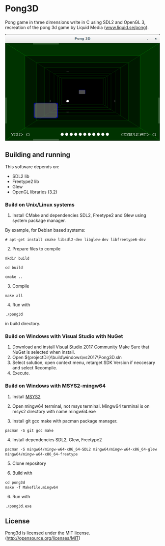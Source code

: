 # Pong3D

Pong game in three dimensions write in C using SDL2 and OpenGL 3, recreation of the pong 3d game by Liquid Media (www.liquid.se/pong).

![Pong3D](screenshot.png)

## Building and running

This software depends on:

* SDL2 lib
* Freetype2 lib
* Glew
* OpenGL libraries (3.2)


### Build on Unix/Linux systems

1. Install CMake and dependencies SDL2, Freetype2 and Glew using system package manager.

By example, for Debian based systems:

```
# apt-get install cmake libsdl2-dev libglew-dev libfreetype6-dev
```

2. Prepare files to compile

```
mkdir build
```

```
cd build
```

```
cmake ..
```

3. Compile

```
make all
```

4. Run with

```
./pong3d
```

in build directory.


### Build on Windows with Visual Studio with NuGet

1. Download and install [Visual Studio 2017 Community](https://www.visualstudio.com/thank-you-downloading-visual-studio/?sku=Community&rel=15) Make Sure that NuGet is selected when install.
2. Open ${projectDir}\build\windows\vs2017\Pong3D.sln
3. Select solution, open context menu, retarget SDK Version if neccesary and select Recompile.
4. Execute.


### Build on Windows with MSYS2-mingw64

1. Install [MSYS2](https://www.msys2.org/)

2. Open mingw64 terminal, not msys terminal. Mingw64 terminal is on msys2 directory with name mingw64.exe

3. Install git gcc make with pacman package manager.

```
pacman -S git gcc make
```

4. Install dependencies SDL2, Glew, Freetype2

```
pacman -S mingw64/mingw-w64-x86_64-SDL2 mingw64/mingw-w64-x86_64-glew mingw64/mingw-w64-x86_64-freetype
```

5. Clone repository

6. Build with

```
cd pong3d
make -f Makefile.mingw64
```

6. Run with

```
./pong3d.exe
```


## License

Pong3d is licensed under the MIT license. (http://opensource.org/licenses/MIT)
